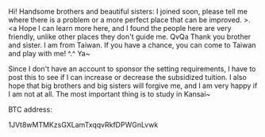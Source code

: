 Hi! Handsome brothers and beautiful sisters: I joined soon, please tell me where there is a problem or a more perfect place that can be improved. >.<a
Hope I can learn more here, and I found the people here are very friendly, unlike other places they don't guide me. QvQa
Thank you brother and sister. I am from Taiwan. If you have a chance, you can come to Taiwan and play with me! ^.^ Ya~

Since I don't have an account to sponsor the setting requirements, I have to post this to see if I can increase or decrease the subsidized tuition.
I also hope that big brothers and big sisters will forgive me, and I am very happy if I am not at all. The most important thing is to study in Kansai~

BTC address:

1JVt8wMTMKzsGXLamTxqqvRkfDPWGnLvwk
